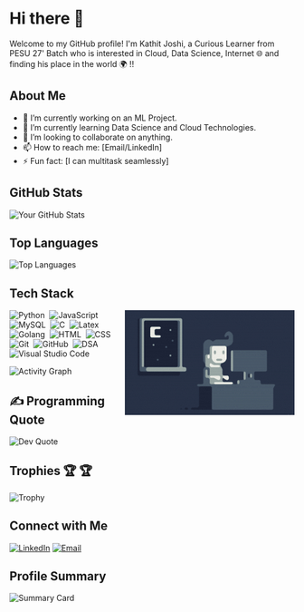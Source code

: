 # Hi there 👋

Welcome to my GitHub profile! I'm Kathit Joshi, a Curious Learner from PESU 27' Batch who is interested in Cloud, Data Science, Internet 🌐 and finding his place in the world 🌍 !!

## About Me

- 🔭 I’m currently working on an ML Project.
- 🌱 I’m currently learning Data Science and Cloud Technologies.
- 👯 I’m looking to collaborate on anything.
- 📫 How to reach me: [Email/LinkedIn]
- ⚡ Fun fact: [I can multitask seamlessly]

## GitHub Stats

![Your GitHub Stats](https://github-readme-stats.vercel.app/api?username=Kathitjoshi&show_icons=true&theme=radical)

## Top Languages

![Top Languages](https://github-readme-stats.vercel.app/api/top-langs/?username=Kathitjoshi&layout=compact&theme=radical)

## Tech Stack

<img alt="Night Coding" src="https://raw.githubusercontent.com/AVS1508/AVS1508/master/assets/Night-Coding.gif" align="right">

<p><img src="https://img.shields.io/badge/-Python-05122A?style=flat&amp;logo=python" alt="Python">&nbsp;
<img src="https://img.shields.io/badge/-JavaScript-05122A?style=flat&amp;logo=javascript" alt="JavaScript">&nbsp;
<img src="https://img.shields.io/badge/-MySQL-05122A?style=flat&amp;logo=SQL&amp;logoColor=FFA518" alt="MySQL">&nbsp;
<img src="https://img.shields.io/badge/-C-05122A?style=flat&amp;logo=C&amp;logoColor=A8B9CC" alt="C">&nbsp;
<img src="https://img.shields.io/badge/-Latex-05122A?style=flat&amp;logo=Latex%2B%2B&amp;logoColor=00599C" alt="Latex">&nbsp;
<img src="https://img.shields.io/badge/-MERN-05122A?style=flat&amp;logo=MERN" alt="">&nbsp;
<img src="https://img.shields.io/badge/-Golang-05122A?style=flat&amp;logo=Golang&amp;logoColor=092E20" alt="Golang">&nbsp;
<img src="https://img.shields.io/badge/-HTML-05122A?style=flat&amp;logo=HTML5" alt="HTML">&nbsp;
<img src="https://img.shields.io/badge/-CSS-05122A?style=flat&amp;logo=CSS3&amp;logoColor=1572B6" alt="CSS">&nbsp;
<img src="https://img.shields.io/badge/-Git-05122A?style=flat&amp;logo=git" alt="Git">&nbsp;
<img src="https://img.shields.io/badge/-GitHub-05122A?style=flat&amp;logo=github" alt="GitHub">&nbsp;
<img src="https://img.shields.io/badge/-DSA-05122A?style=flat&amp;logo=markdown" alt="DSA">
<img src="https://img.shields.io/badge/-Visual%20Studio%20Code-05122A?style=flat&amp;logo=visual-studio-code&amp;logoColor=007ACC" alt="Visual Studio Code">&nbsp;





![Activity Graph](https://activity-graph.herokuapp.com/graph?username=yourusername&theme=github)



## ✍️ Programming Quote

![Dev Quote](https://quotes-github-readme.vercel.app/api?type=horizontal&theme=radical)


## Trophies 🏆 🏆 


![Trophy](https://github-profile-trophy.vercel.app/?username=Kathitjoshi&theme=radical)



## Connect with Me

[![LinkedIn](https://img.shields.io/badge/LinkedIn-blue?style=flat&logo=linkedin)](https://www.linkedin.com/in/kathit-joshi/)
[![Email](https://img.shields.io/badge/Email-blue?style=flat&logo=gmail)](mailto:kathitjoshi@gmail.com)


## Profile Summary


![Summary Card](https://github-profile-summary-cards.vercel.app/api/cards/profile-details?username=Kathitjoshi&theme=radical)




